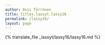 ```yaml
---
author: Ossi Törrönen
title: titles.lassyt.lassy16
permalink: /lassy16/
layout: page
---
```

{% translate_file _lassyt/lassy16/lassy16.md %}